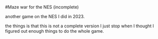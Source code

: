 #Maze war for the NES (incomplete)
<p text-align="center">another game on the NES I did in 2023. </p>
<p text-align="center">the things is that this is not a complete version I just stop when I thought I figured out enough things to do the whole game.</p>
